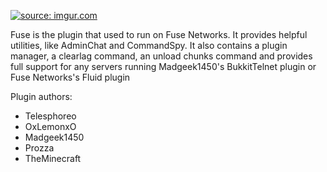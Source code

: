 <a href="http://imgur.com/RjIhzxV"><img src="http://i.imgur.com/RjIhzxV.png" title="source: imgur.com" /></a>

Fuse is the plugin that used to run on Fuse Networks. It provides helpful utilities, like AdminChat and CommandSpy.
It also contains a plugin manager, a clearlag command, an unload chunks command and provides full support for any servers running Madgeek1450's BukkitTelnet plugin or Fuse Networks's Fluid plugin

Plugin authors:
- Telesphoreo
- OxLemonxO
- Madgeek1450
- Prozza
- TheMinecraft
